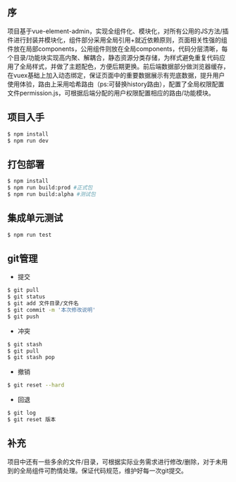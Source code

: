 ## 序
项目基于vue-element-admin，实现全组件化、模块化，对所有公用的JS方法/插件进行封装并模块化，组件部分采用全局引用+就近依赖原则，页面相关性强的组件放在局部components，公用组件则放在全局components，代码分层清晰，每个目录/功能块实现高内聚、解耦合，静态资源分类存储，为样式避免重复代码应用了全局样式，并做了主题配色，方便后期更换。前后端数据部分做浏览器缓存，在vuex基础上加入动态绑定，保证页面中的重要数据展示有兜底数据，提升用户使用体验，路由上采用哈希路由（ps:可替换history路由），配置了全局权限配置文件permission.js，可根据后端分配的用户权限配置相应的路由/功能模块。

## 项目入手
```bash
$ npm install
$ npm run dev
```

## 打包部署
```bash
$ npm install
$ npm run build:prod #正式包
$ npm run build:alpha #测试包
```

## 集成单元测试
```bash
$ npm run test
```

## git管理
- 提交
```bash
$ git pull
$ git status
$ git add 文件目录/文件名
$ git commit -m '本次修改说明'
$ git push
```

- 冲突
```bash
$ git stash
$ git pull
$ git stash pop
```

- 撤销
```bash
$ git reset --hard
```

- 回退
```bash
$ git log
$ git reset 版本
```

## 补充
项目中还有一些多余的文件/目录，可根据实际业务需求进行修改/删除，对于未用到的全局组件可酌情处理。保证代码规范，维护好每一次git提交。